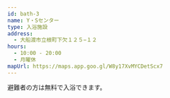 ```yaml
---
id: bath-3
name: Y・Sセンター
type: 入浴施設
address:
  - 大船渡市立根町下欠１２５−１２
hours:
  - 10:00 - 20:00
  - 月曜休
mapUrl: https://maps.app.goo.gl/W8y17XvMYCDetScx7
---
```


避難者の方は無料で入浴できます。
